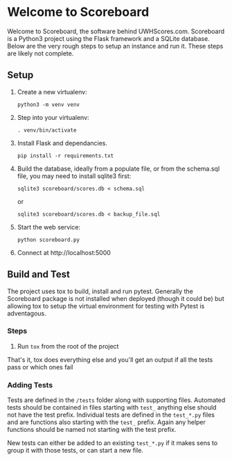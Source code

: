 # Welcome to Scoreboard
Welcome to Scoreboard, the software behind UWHScores.com. Scoreboard is a Python3 project
using the Flask framework and a SQLite database. Below are the very rough steps to
setup an instance and run it. These steps are likely not complete.

## Setup
1. Create a new virtualenv:

    `python3 -m venv venv`

2. Step into your virtualenv:

    `. venv/bin/activate`

3. Install Flask and dependancies.

    `pip install -r requirements.txt`

4. Build the database, ideally from a populate file, or from the schema.sql file, you may need to install sqlite3 first:

    `sqlite3 scoreboard/scores.db < schema.sql`

    or

    `sqlite3 scoreboard/scores.db < backup_file.sql`

5. Start the web service:

    `python scoreboard.py`

6. Connect at http://localhost:5000


## Build and Test
The project uses tox to build, install and run pytest. Generally the Scoreboard package is not installed when deployed (though it could be) but allowing tox to setup the virtual environment for testing with Pytest is adventagous.

### Steps
1. Run `tox` from the root of the project

That's it, tox does everything else and you'll get an output if all the tests pass or which ones fail

### Adding Tests
Tests are defined in the `/tests` folder along with supporting files. Automated tests should be contained in files starting with `test_` anything else should not have the test prefix. Individual tests are defined in the `test_*.py` files and are functions also starting with the `test_` prefix. Again any helper functions should be named not starting with the test prefix.

New tests can either be added to an existing `test_*.py` if it makes sens to group it with those tests, or can start a new file.
